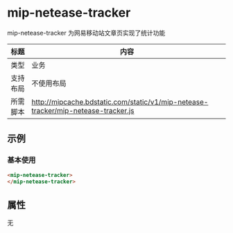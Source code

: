 # mip-netease-tracker

mip-netease-tracker 为网易移动站文章页实现了统计功能

标题|内容
----|----
类型|业务
支持布局|不使用布局
所需脚本|http://mipcache.bdstatic.com/static/v1/mip-netease-tracker/mip-netease-tracker.js

## 示例

### 基本使用

```html
<mip-netease-tracker>
</mip-netease-tracker>
```

## 属性

无